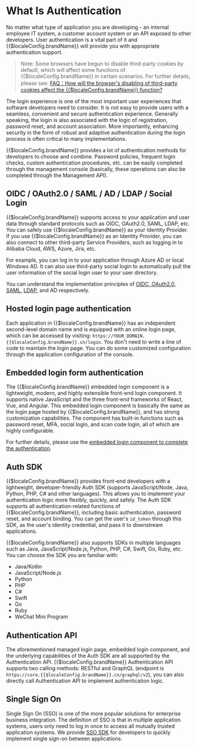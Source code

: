 # What Is Authentication

<LastUpdated/>

No matter what type of application you are developing - an internal employee IT system, a customer account system or an API exposed to other developers. User authentication is a vital part of it and {{$localeConfig.brandName}} will provide you with appropriate authentication support.

> Note: Some browsers have begun to disable third-party cookies by default, which will affect some functions of {{$localeConfig.brandName}} in certain scenarios. For further details, please see: 
[FAQ：How will the browser's disabling of third-party cookies affect the {{$localeConfig.brandName}} function?](/guides/faqs/block-third-party-cookie-impact.md)

The login experience is one of the most important user experiences that software developers need to consider. It is not easy to provide users with a seamless, convenient and secure authentication experience. Generally speaking, the login is also associated with the logic of registration, password reset, and account association. More importantly, enhancing security in the form of robust and adaptive authentication during the login process is often critical to many implementations.

{{$localeConfig.brandName}} provides a lot of authentication methods for developers to choose and combine. Password policies, frequent login checks, custom authentication procedures, etc. can be easily completed through the management console (basically, these operations can also be completed through the Management API).

## OIDC / OAuth2.0 / SAML / AD / LDAP / Social Login

{{$localeConfig.brandName}} supports access to your application and user data through standard protocols such as OIDC, OAuth2.0, SAML, LDAP, etc. You can safely use {{$localeConfig.brandName}} as your Identity Provider. If you use {{$localeConfig.brandName}} as an Identity Provider, you can also connect to other third-party Service Providers, such as logging in to Alibaba Cloud, AWS, Azure, Jira, etc.

For example, you can log in to your application through Azure AD or local Windows AD. It can also use third-party social login to automatically pull the user information of the social login user to your user directory.

You can understand the implementation principles of [OIDC, OAuth2.0](/concepts/oidc/oidc-overview.md), [SAML](/concepts/saml/saml-overview.md), [LDAP](/concepts/ldap.md), and AD respectively.


## Hosted login page authentication

Each application in {{$localeConfig.brandName}} has an independent second-level domain name and is equipped with an online login page, which can be accessed by visiting: `https://YOUR_DOMAIN.{{$localeConfig.brandName}}.cn/login`. 
You don't need to write a line of code to maintain the login page. You can do some customized 
configuration through the application configuration of the console.

## Embedded login form authentication

The {{$localeConfig.brandName}} embedded login component is a lightweight, modern, and highly extensible front-end login component. It supports native JavaScript and the three front-end frameworks of React, Vue, and Angular. This embedded login component is basically the same as the login page hosted by {{$localeConfig.brandName}}, and has strong customization capabilities. The component has built-in functions such as password reset, MFA, social login, and scan code login, all of which are highly configurable.

For further details, please use the [embedded login component to complete the authentication](/guides/basics/authenticate-first-user/use-embeded-login-component/).

## Auth SDK

{{$localeConfig.brandName}} provides front-end developers with a lightweight, developer-friendly Auth SDK (supports JavaScript/Node, Java, Python, PHP, C# and other languages). This allows you to implement your authentication logic more flexibly, quickly, and safely. The Auth SDK supports all authentication-related functions of {{$localeConfig.brandName}}, including basic authentication, password reset, and account binding. You can get the user's `id_token` through this SDK, as the user's identity credential, and pass it to downstream applications.

{{$localeConfig.brandName}} also supports SDKs in multiple languages such as Java, JavaScript/Node.js, Python, PHP, C#, Swift, Go, Ruby, etc. You can choose the SDK you are familiar with:

- Java/Kotlin
- JavaScript/Node.js
- Python
- PHP
- C#
- Swift
- Go
- Ruby
- WeChat Mini Program

## Authentication API

The aforementioned managed login page, embedded login component, and the underlying capabilities of the Auth SDK are all supported by the Authentication API. {{$localeConfig.brandName}} Authentication API supports two calling methods: RESTful and GraphQL (endpoint is `https://core.{{$localeConfig.brandName}}.cn/graphql/v2`), you can also directly call Authentication API to implement authentication logic.

## Single Sign On

Single Sign On (SSO) is one of the more popular solutions for enterprise business integration. The definition of SSO is that in multiple application systems, users only need to log in once to access all mutually trusted application systems. We provide [SSO SDK](/reference/sdk-for-sso.md) for developers to quickly implement single sign-on between applications.
